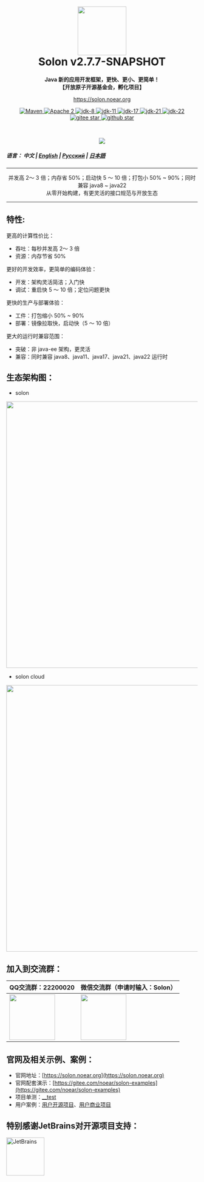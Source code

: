 <h1 align="center" style="text-align:center;">
<img src="solon_icon.png" width="128" />
<br />
Solon v2.7.7-SNAPSHOT
</h1>
<p align="center">
	<strong>Java 新的应用开发框架，更快、更小、更简单！</strong>
    <br/>
    <strong>【开放原子开源基金会，孵化项目】</strong>
</p>
<p align="center">
	<a href="https://solon.noear.org/">https://solon.noear.org</a>
</p>

<p align="center">
    <a target="_blank" href="https://central.sonatype.com/search?q=org.noear%3Asolon-parent">
        <img src="https://img.shields.io/maven-central/v/org.noear/solon.svg?label=Maven%20Central" alt="Maven" />
    </a>
    <a target="_blank" href="LICENSE">
		<img src="https://img.shields.io/:License-Apache2-blue.svg" alt="Apache 2" />
	</a>
    <a target="_blank" href="https://www.oracle.com/java/technologies/javase/javase-jdk8-downloads.html">
		<img src="https://img.shields.io/badge/JDK-8-green.svg" alt="jdk-8" />
	</a>
    <a target="_blank" href="https://www.oracle.com/java/technologies/javase/jdk11-archive-downloads.html">
		<img src="https://img.shields.io/badge/JDK-11-green.svg" alt="jdk-11" />
	</a>
    <a target="_blank" href="https://www.oracle.com/java/technologies/javase/jdk17-archive-downloads.html">
		<img src="https://img.shields.io/badge/JDK-17-green.svg" alt="jdk-17" />
	</a>
    <a target="_blank" href="https://www.oracle.com/java/technologies/javase/jdk21-archive-downloads.html">
		<img src="https://img.shields.io/badge/JDK-21-green.svg" alt="jdk-21" />
	</a>
    <a target="_blank" href="https://www.oracle.com/java/technologies/javase/jdk22-archive-downloads.html">
		<img src="https://img.shields.io/badge/JDK-22-green.svg" alt="jdk-22" />
	</a>
    <br />
    <a target="_blank" href='https://gitee.com/noear/solon/stargazers'>
		<img src='https://gitee.com/noear/solon/badge/star.svg' alt='gitee star'/>
	</a>
    <a target="_blank" href='https://github.com/noear/solon/stargazers'>
		<img src="https://img.shields.io/github/stars/noear/solon.svg?style=flat&logo=github" alt="github star"/>
	</a>
</p>

<br/>
<p align="center">
	<a href="https://jq.qq.com/?_wv=1027&k=kjB5JNiC">
	<img src="https://img.shields.io/badge/QQ交流群-22200020-orange"/></a>
</p>

##### 语言： 中文 | [English](README_EN.md) | [Русский](README_RU.md) | [日本語](README_JP.md)

<hr />

<p align="center">
并发高 2～ 3 倍；内存省 50%；启动快 5 ～ 10 倍；打包小 50% ~ 90%；同时兼容 java8 ~ java22
<br/>
从零开始构建，有更灵活的接口规范与开放生态
</p>

<hr />

## 特性:

更高的计算性价比：

* 吞吐：每秒并发高 2～ 3 倍
* 资源：内存节省 50%

更好的开发效率，更简单的编码体验：

* 开发：架构灵活简洁；入门快
* 调试：重启快 5 ～ 10 倍；定位问题更快

更快的生产与部署体验：

* 工件：打包缩小 50% ~ 90%
* 部署：镜像拉取快，启动快（5 ～ 10 倍）

更大的运行时兼容范围：

* 突破：非 java-ee 架构，更灵活
* 兼容：同时兼容 java8、java11、java17、java21、java22 运行时


## 生态架构图：

* solon

<img src="solon_schema.png" width="700" />

* solon cloud

<img src="solon_cloud_schema.png" width="700" />

## 加入到交流群：

| QQ交流群：22200020                       | 微信交流群（申请时输入：Solon）                     |
|---------------------------|----------------------------------------|
| <img src="group_qq.png" width="120" />       | <img src="group_wx.png" width="120" /> 


## 官网及相关示例、案例：

* 官网地址：[https://solon.noear.org](https://solon.noear.org)
* 官网配套演示：[https://gitee.com/noear/solon-examples](https://gitee.com/noear/solon-examples)
* 项目单测：[__test](./__test/) 
* 用户案例：[用户开源项目](https://solon.noear.org/article/555)、[用户商业项目](https://solon.noear.org/article/cases)

## 特别感谢JetBrains对开源项目支持：

<a href="https://jb.gg/OpenSourceSupport">
  <img src="https://user-images.githubusercontent.com/8643542/160519107-199319dc-e1cf-4079-94b7-01b6b8d23aa6.png" align="left" height="100" width="100"  alt="JetBrains">
</a>

